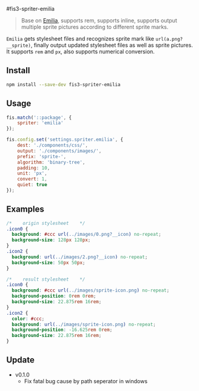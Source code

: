 #fis3-spriter-emilia

> Base on [Emilia](https://github.com/cupools/emilia/tree/v0.1.1), supports rem, supports inline, supports output multiple sprite pictures according to different sprite marks.

`Emilia` gets stylesheet files and recognizes sprite mark like `url(a.png?__sprite)`, finally output updated stylesheet files as well as sprite pictures. It supports `rem` and `px`, also supports numerical conversion.

## Install

```bash
npm install --save-dev fis3-spriter-emilia
```

## Usage

```js
fis.match('::package', {
    spriter: 'emilia'
});

fis.config.set('settings.spriter.emilia', {
    dest: './components/css/',
    output: './components/images/',
    prefix: 'sprite-',
    algorithm: 'binary-tree',
    padding: 10,
    unit: 'px',
    convert: 1,
    quiet: true
});
```

## Examples

```css
/*    origin stylesheet    */
.icon0 {
  background: #ccc url(../images/0.png?__icon) no-repeat;
  background-size: 128px 128px;
}
.icon2 {
  background: url(../images/2.png?__icon) no-repeat;
  background-size: 50px 50px;
}

/*    result stylesheet    */
.icon0 {
  background: #ccc url(../images/sprite-icon.png) no-repeat;
  background-position: 0rem 0rem;
  background-size: 22.875rem 16rem;
}
.icon2 {
  color: #ccc;
  background: url(../images/sprite-icon.png) no-repeat;
  background-position: -16.625rem 0rem;
  background-size: 22.875rem 16rem;
}
```

## Update
- v0.1.0
    - Fix fatal bug cause by path seperator in windows
